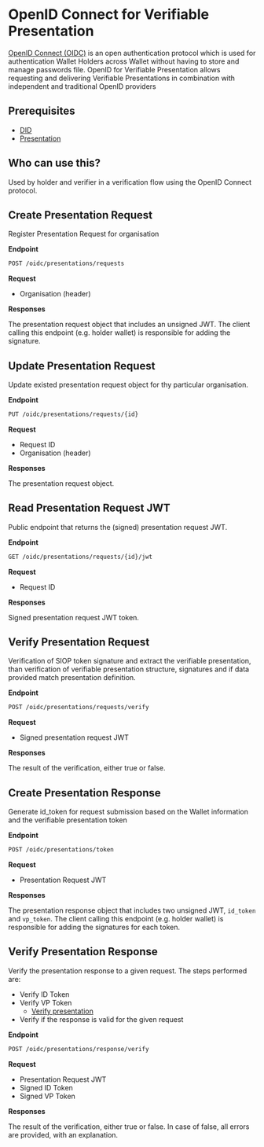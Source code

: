 # OpenID Connect for Verifiable Presentation

[OpenID Connect (OIDC)](https://openid.net/connect/) is an open authentication protocol which is used for authentication Wallet Holders across Wallet without having to store and manage passwords file.
OpenID for Verifiable Presentation allows requesting and delivering Verifiable Presentations in combination with independent and traditional OpenID providers
## Prerequisites

- [DID](dids/did-methods.md)
- [Presentation](../presentations.md)

## Who can use this?

Used by holder and verifier in a verification flow using the OpenID Connect protocol.

## Create Presentation Request

Register Presentation Request for organisation

**Endpoint**

```bash
POST /oidc/presentations/requests
```

**Request**

* Organisation (header)

**Responses**

The presentation request object that includes an unsigned JWT. The client calling this endpoint (e.g. holder wallet) is responsible for adding the signature.

## Update Presentation Request

Update existed presentation request object for thу particular organisation.

**Endpoint**

```bash
PUT /oidc/presentations/requests/{id}
```

**Request**

* Request ID
* Organisation (header)

**Responses**

The presentation request object.

## Read Presentation Request JWT

Public endpoint that returns the (signed) presentation request JWT.

**Endpoint**

```bash
GET /oidc/presentations/requests/{id}/jwt
```

**Request**

* Request ID

**Responses**

Signed presentation request JWT token.

## Verify Presentation Request

Verification of SIOP token signature and extract the verifiable presentation, than verification of verifiable presentation structure, signatures and if data provided match presentation definition.

**Endpoint**

```bash
POST /oidc/presentations/requests/verify
```

**Request**

* Signed presentation request JWT

**Responses**

The result of the verification, either true or false.

## Create Presentation Response

Generate id_token for request submission based on the Wallet information and the verifiable presentation token

**Endpoint**

```bash
POST /oidc/presentations/token
```

**Request**

* Presentation Request JWT

**Responses**

The presentation response object that includes two unsigned JWT, `id_token` and `vp_token`. The client calling this endpoint (e.g. holder wallet) is responsible for adding the signatures for each token.

## Verify Presentation Response

Verify the presentation response to a given request. The steps performed are:

- Verify ID Token
- Verify VP Token
  - [Verify presentation](../presentations.md)
- Verify if the response is valid for the given request

**Endpoint**

```bash
POST /oidc/presentations/response/verify
```

**Request**

* Presentation Request JWT
* Signed ID Token
* Signed VP Token

**Responses**

The result of the verification, either true or false. In case of false, all errors are provided, with an explanation.
